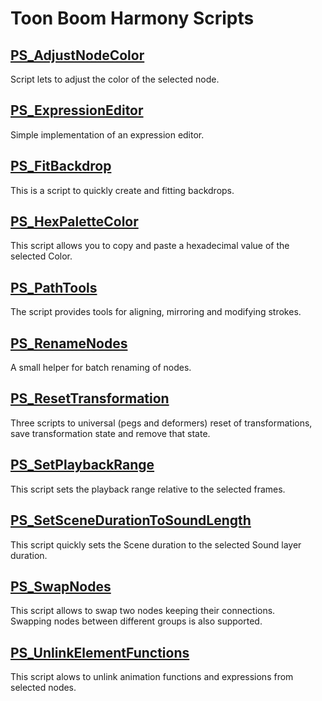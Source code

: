 # Toon Boom Harmony Scripts

## [PS_AdjustNodeColor](ps_build/PS_AdjustNodeColor)
Script lets to adjust the color of the selected node.


## [PS_ExpressionEditor](ps_build/PS_ExpressionEditor)
Simple implementation of an expression editor.


## [PS_FitBackdrop](ps_build/PS_FitBackdrop)
This is a script to quickly create and fitting backdrops.


## [PS_HexPaletteColor](ps_build/PS_HexPaletteColor)
This script allows you to copy and paste a hexadecimal value of the selected Color.


## [PS_PathTools](ps_build/PS_PathTools)
The script provides tools for aligning, mirroring and modifying strokes.


## [PS_RenameNodes](ps_build/PS_RenameNodes)
A small helper for batch renaming of nodes.


## [PS_ResetTransformation](ps_build/PS_ResetTransformation)
Three scripts to universal (pegs and deformers) reset of transformations, save transformation state and remove that state.


## [PS_SetPlaybackRange](ps_build/PS_SetPlaybackRange)
This script sets the playback range relative to the selected frames.


## [PS_SetSceneDurationToSoundLength](ps_build/PS_SetSceneDurationToSoundLength)
This script quickly sets the Scene duration to the selected Sound layer duration.


## [PS_SwapNodes](ps_build/PS_SwapNodes)
This script allows to swap two nodes keeping their connections.\
Swapping nodes between different groups is also supported.


## [PS_UnlinkElementFunctions](ps_build/PS_UnlinkElementFunctions)
This script alows to unlink animation functions and expressions from selected nodes.

